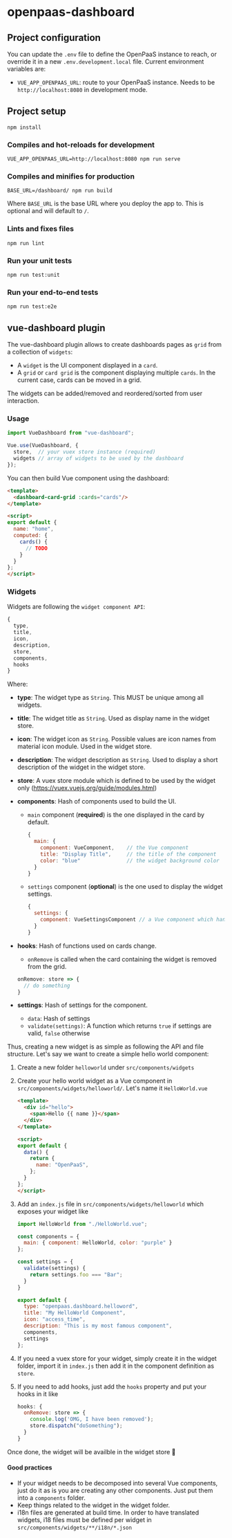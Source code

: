 # openpaas-dashboard

## Project configuration

You can update the `.env` file to define the OpenPaaS instance to reach, or override it in a new `.env.development.local` file. Current environment variables are:

- `VUE_APP_OPENPAAS_URL`: route to your OpenPaaS instance. Needs to be `http://localhost:8080` in development mode.


## Project setup

```
npm install
```

### Compiles and hot-reloads for development

```
VUE_APP_OPENPAAS_URL=http://localhost:8080 npm run serve
```

### Compiles and minifies for production

```
BASE_URL=/dashboard/ npm run build
```

Where `BASE_URL` is the base URL where you deploy the app to. This is optional and will default to `/`.

### Lints and fixes files

```
npm run lint
```

### Run your unit tests

```
npm run test:unit
```

### Run your end-to-end tests

```
npm run test:e2e
```

## vue-dashboard plugin

The vue-dashboard plugin allows to create dashboards pages as `grid` from a collection of `widgets`:

- A `widget` is the UI component displayed in a `card`.
- A `grid` or `card grid` is the component displaying multiple `cards`. In the current case, cards can be moved in a grid.

The widgets can be added/removed and reordered/sorted from user interaction.

### Usage

```js
import VueDashboard from "vue-dashboard";

Vue.use(VueDashboard, {
  store,  // your vuex store instance (required)
  widgets // array of widgets to be used by the dashboard
});
```

You can then build Vue component using the dashboard:

```html
<template>
  <dashboard-card-grid :cards="cards"/>
</template>

<script>
export default {
  name: "home",
  computed: {
    cards() {
      // TODO
    }
  }
};
</script>
```

### Widgets

Widgets are following the `widget component API`:

``` js
{
  type,
  title,
  icon,
  description,
  store,
  components,
  hooks
}
```

Where:

- **type**: The widget type as `String`. This MUST be unique among all widgets.
- **title**: The widget title as `String`. Used as display name in the widget store.
- **icon**: The widget icon as `String`. Possible values are icon names from material icon module. Used in the widget store.
- **description**: The widget description as `String`. Used to display a short description of the widget in the widget store.
- **store**: A vuex store module which is defined to be used by the widget only (https://vuex.vuejs.org/guide/modules.html)
- **components**: Hash of components used to build the UI.
  - `main` component (**required**) is the one displayed in the card by default.
    ```js
    {
      main: {
        component: VueComponent,    // the Vue component
        title: "Display Title",     // the title of the component
        color: "blue"               // the widget background color
      }
    }
    ```
  - `settings` component (**optional**) is the one used to display the widget settings.
    ```js
    {
      settings: {
        component: VueSettingsComponent // a Vue component which handles the settings of the widget
      }
    }
    ```

- **hooks**: Hash of functions used on cards change.
  - `onRemove` is called when the card containing the widget is removed from the grid.
  ``` js
  onRemove: store => {
    // do something
  }
  ```
- **settings**: Hash of settings for the component.
  - `data`: Hash of settings
  - `validate(settings)`: A function which returns `true` if settings are valid, `false` otherwise

Thus, creating a new widget is as simple as following the API and file structure. Let's say we want to create a simple hello world component:

1. Create a new folder `helloworld` under `src/components/widgets`
2. Create your hello world widget as a Vue component in `src/components/widgets/helloworld/`. Let's name it `HelloWorld.vue`

    ```html
    <template>
      <div id="hello">
        <span>Hello {{ name }}</span>
      </div>
    </template>

    <script>
    export default {
      data() {
        return {
          name: "OpenPaaS",
        };
      }
    };
    </script>
    ```

3. Add an `index.js` file in `src/components/widgets/helloworld` which exposes your widget like

    ```js
    import HelloWorld from "./HelloWorld.vue";

    const components = {
      main: { component: HelloWorld, color: "purple" }
    };

    const settings = {
      validate(settings) {
        return settings.foo === "Bar";
      }
    }

    export default {
      type: "openpaas.dashboard.helloword",
      title: "My HelloWorld Component",
      icon: "access_time",
      description: "This is my most famous component",
      components,
      settings
    };
    ```

4. If you need a vuex store for your widget, simply create it in the widget folder, import it in `index.js` then add it in the component definition as `store`.
5. If you need to add hooks, just add the `hooks` property and put your hooks in it like

    ```js
    hooks: {
      onRemove: store => {
        console.log('OMG, I have been removed');
        store.dispatch("doSomething");
      }
    }
    ```

Once done, the widget will be availble in the widget store 🐼

#### Good practices

- If your widget needs to be decomposed into several Vue components, just do it as is you are creating any other components. Just put them into a `components` folder.
- Keep things related to the widget in the widget folder.
- i18n files are generated at build time. In order to have translated widgets, i18 files must be defined per widget in `src/components/widgets/**/i18n/*.json`
